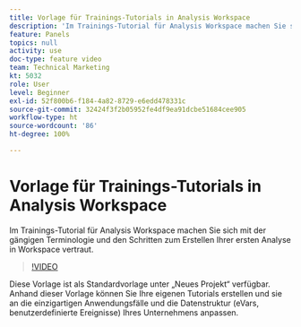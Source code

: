 ```yaml
---
title: Vorlage für Trainings-Tutorials in Analysis Workspace
description: 'Im Trainings-Tutorial für Analysis Workspace machen Sie sich mit der gängigen Terminologie und den Schritten zum Erstellen Ihrer ersten Analyse in Workspace vertraut. '
feature: Panels
topics: null
activity: use
doc-type: feature video
team: Technical Marketing
kt: 5032
role: User
level: Beginner
exl-id: 52f800b6-f184-4a82-8729-e6edd478331c
source-git-commit: 32424f3f2b05952fe4df9ea91dcbe51684cee905
workflow-type: ht
source-wordcount: '86'
ht-degree: 100%

---
```


# Vorlage für Trainings-Tutorials in Analysis Workspace

Im Trainings-Tutorial für Analysis Workspace machen Sie sich mit der gängigen Terminologie und den Schritten zum Erstellen Ihrer ersten Analyse in Workspace vertraut.

>[!VIDEO](https://video.tv.adobe.com/v/33773/?quality=12)

Diese Vorlage ist als Standardvorlage unter „Neues Projekt“ verfügbar. Anhand dieser Vorlage können Sie Ihre eigenen Tutorials erstellen und sie an die einzigartigen Anwendungsfälle und die Datenstruktur (eVars, benutzerdefinierte Ereignisse) Ihres Unternehmens anpassen.
